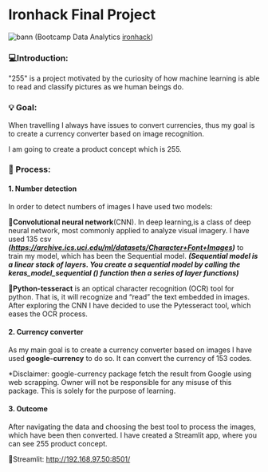 # Ironhack Final Project

![bann](https://user-images.githubusercontent.com/82451770/123253820-2dc32200-d4ee-11eb-97f0-1eb67ac46f9a.JPG)
(Bootcamp Data Analytics [ironhack](https://www.ironhack.com/es))

### 💻Introduction:

"255" is a project motivated by the curiosity of how machine learning is able to read and classify pictures as we human beings do.

### 💡 Goal: 

When travelling I always have issues to convert currencies, thus my goal is to create a currency converter based on image recognition. 

I am going to create a product concept which is 255.

### 👾 Process:

#### 1. Number detection
In order to detect numbers of images I have used two models:

  🎈**Convolutional neural network**(CNN). In deep learning,is a class of deep neural network, most commonly applied to analyze visual imagery. I have used 135 csv ***(https://archive.ics.uci.edu/ml/datasets/Character+Font+Images)*** to train my model, which has been the Sequential model. ***(Sequential model is a linear stack of layers. You create a sequential model by calling the keras_model_sequential () function then a series of layer functions)***
  
  🎈**Python-tesseract** is an optical character recognition (OCR) tool for python. That is, it will recognize and “read” the text embedded in images. After exploring the CNN I have decided to use the Pytesseract tool, which eases the OCR process.
  
#### 2. Currency converter
As my main goal is to create a currency converter based on images I have used **google-currency** to do so. It can convert the currency of 153 codes.
  
  *Disclaimer: google-currency package fetch the result from Google using web scrapping. Owner will not be responsible for any misuse of this package. This is solely for the purpose of learning.

#### 3. Outcome 
 After navigating the data and choosing the best tool to process the images, which have been then converted. I have created a Streamlit app, where you can see 255 product concept. 
  
  🌟Streamlit: http://192.168.97.50:8501/
  


